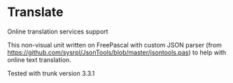 # Translate
Online translation services support

This non-visual unit written on FreePascal with custom JSON parser
(from https://github.com/sysrpl/JsonTools/blob/master/jsontools.pas)
to help with online text translation.

Tested with trunk version 3.3.1
